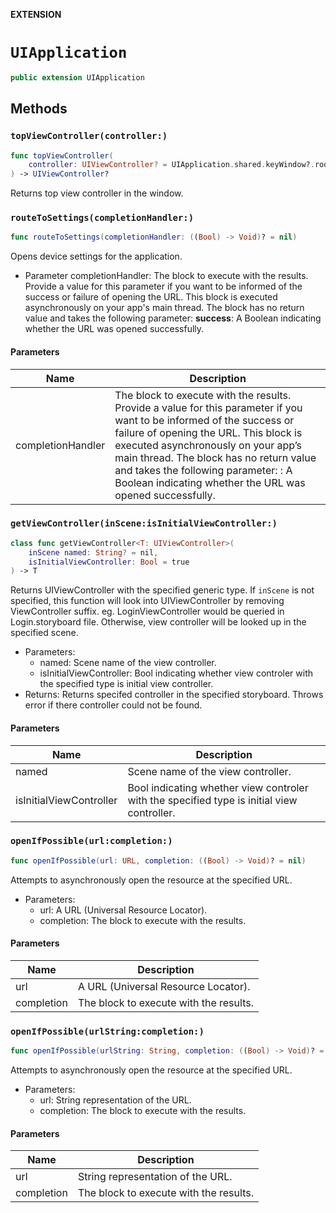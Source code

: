 **EXTENSION**

# `UIApplication`
```swift
public extension UIApplication
```

## Methods
### `topViewController(controller:)`

```swift
func topViewController(
    controller: UIViewController? = UIApplication.shared.keyWindow?.rootViewController
) -> UIViewController?
```

Returns top view controller in the window.

### `routeToSettings(completionHandler:)`

```swift
func routeToSettings(completionHandler: ((Bool) -> Void)? = nil)
```

Opens device settings for the application.
- Parameter completionHandler: The block to execute with the results.
Provide a value for this parameter if you want to be informed of the success or failure of opening the URL.
This block is executed asynchronously on your app's main thread.
The block has no return value and takes the following parameter:
**success**: A Boolean indicating whether the URL was opened successfully.

#### Parameters

| Name | Description |
| ---- | ----------- |
| completionHandler | The block to execute with the results. Provide a value for this parameter if you want to be informed of the success or failure of opening the URL. This block is executed asynchronously on your app’s main thread. The block has no return value and takes the following parameter: : A Boolean indicating whether the URL was opened successfully. |

### `getViewController(inScene:isInitialViewController:)`

```swift
class func getViewController<T: UIViewController>(
    inScene named: String? = nil,
    isInitialViewController: Bool = true
) -> T
```

Returns UIViewController with the specified generic type.
 If `inScene` is not specified,  this function will look into UIViewController by
 removing ViewController suffix.
 eg. LoginViewController would be queried in Login.storyboard file.
 Otherwise, view controller will be looked up in the specified scene.
- Parameters:
  - named: Scene name of the view controller.
  - isInitialViewController: Bool indicating whether view controler with the
  specified type is initial view controller.
- Returns: Returns specifed controller in the specified storyboard.
Throws error if there controller could not be found.

#### Parameters

| Name | Description |
| ---- | ----------- |
| named | Scene name of the view controller. |
| isInitialViewController | Bool indicating whether view controler with the specified type is initial view controller. |

### `openIfPossible(url:completion:)`

```swift
func openIfPossible(url: URL, completion: ((Bool) -> Void)? = nil)
```

Attempts to asynchronously open the resource at the specified URL.
- Parameters:
  - url: A URL (Universal Resource Locator).
  - completion: The block to execute with the results.

#### Parameters

| Name | Description |
| ---- | ----------- |
| url | A URL (Universal Resource Locator). |
| completion | The block to execute with the results. |

### `openIfPossible(urlString:completion:)`

```swift
func openIfPossible(urlString: String, completion: ((Bool) -> Void)? = nil)
```

Attempts to asynchronously open the resource at the specified URL.
- Parameters:
  - url: String representation of the URL.
  - completion: The block to execute with the results.

#### Parameters

| Name | Description |
| ---- | ----------- |
| url | String representation of the URL. |
| completion | The block to execute with the results. |